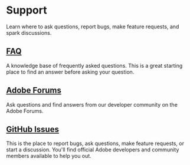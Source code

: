 # Support

Learn where to ask questions, report bugs, make feature requests, and spark discussions.

## [FAQ](faq.md)

A knowledge base of frequently asked questions. This is a great starting place to find an answer before asking your question.

## [Adobe Forums](https://forums.adobe.com/community/adobe-io/adobe-io-console)

Ask questions and find answers from our developer community on the Adobe Forums.

## [GitHub Issues](https://github.com/AdobeDocs/adobeio-console/issues)

This is the place to report bugs, ask questions, make feature requests, or start a discussion. You'll find official Adobe developers and community members available to help you out.
